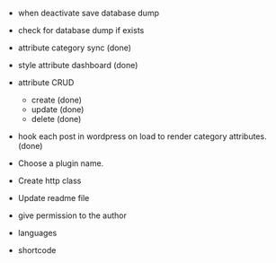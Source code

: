 - when deactivate save database dump
- check for database dump if exists
- attribute category sync (done)
- style attribute dashboard (done)
- attribute CRUD
	- create (done)
	- update (done)
	- delete (done)
- hook each post in wordpress on load to render category attributes. (done)

- Choose a plugin name.

- Create http class

- Update readme file

- give permission to the author 

- languages

- shortcode